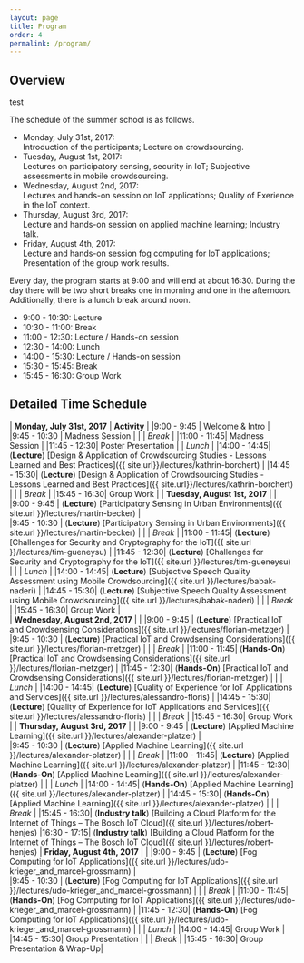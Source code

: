 ```yaml
---
layout: page
title: Program
order: 4
permalink: /program/
---
```


## Overview
test 

The schedule of the summer school is as follows.

* Monday, July 31st, 2017:  
  Introduction of the participants; Lecture on crowdsourcing.
* Tuesday, August 1st, 2017:  
  Lectures on participatory sensing, security in IoT; Subjective assessments in mobile crowdsourcing.
* Wednesday, August 2nd, 2017:  
  Lectures and hands-on session on IoT applications; Quality of Exerience in the IoT context.
* Thursday, August 3rd, 2017:  
  Lecture and hands-on session on applied machine learning; Industry talk.
* Friday, August 4th, 2017:  
  Lecture and hands-on session fog computing for IoT applications; Presentation of the group work results.

Every day, the program starts at 9:00 and will end at about 16:30.
During the day there will be two short breaks one in morning and one in the afternoon.
Additionally, there is a lunch break around noon.
* 9:00 - 10:30: Lecture
* 10:30 - 11:00: Break
* 11:00 - 12:30: Lecture / Hands-on session 
* 12:30 - 14:00: Lunch
* 14:00 - 15:30: Lecture / Hands-on session
* 15:30 - 15:45: Break
* 15:45 - 16:30: Group Work      

## Detailed Time Schedule

| **Monday, July 31st, 2017** | **Activity** |
|9:00 - 9:45  | Welcome & Intro |   
|9:45 - 10:30 | Madness Session | 
|             | *Break*         | 
|11:00 - 11:45| Madness Session |
|11:45 - 12:30| Poster Presentation
|             | *Lunch*         | 
|14:00 - 14:45| (**Lecture**) [Design &amp; Application of Crowdsourcing Studies - Lessons Learned and Best Practices]({{ site.url}}/lectures/kathrin-borchert)  | 
|14:45 - 15:30| (**Lecture**) [Design &amp; Application of Crowdsourcing Studies - Lessons Learned and Best Practices]({{ site.url}}/lectures/kathrin-borchert)  | 
|             | *Break*         | 
|15:45 - 16:30| Group Work      |
| **Tuesday, August 1st, 2017** |     |
|9:00 - 9:45  | (**Lecture**) [Participatory Sensing in Urban Environments]({{ site.url }}/lectures/martin-becker) |   
|9:45 - 10:30 | (**Lecture**) [Participatory Sensing in Urban Environments]({{ site.url }}/lectures/martin-becker) | 
|             | *Break*         | 
|11:00 - 11:45| (**Lecture**) [Challenges for Security and Cryptography for the IoT]({{ site.url }}/lectures/tim-gueneysu) |
|11:45 - 12:30| (**Lecture**) [Challenges for Security and Cryptography for the IoT]({{ site.url }}/lectures/tim-gueneysu) |
|             | *Lunch*         | 
|14:00 - 14:45| (**Lecture**) [Subjective Speech Quality Assessment using Mobile Crowdsourcing]({{ site.url }}/lectures/babak-naderi)    | 
|14:45 - 15:30| (**Lecture**) [Subjective Speech Quality Assessment using Mobile Crowdsourcing]({{ site.url }}/lectures/babak-naderi)    | 
|             | *Break*         | 
|15:45 - 16:30| Group Work      |   
| **Wednesday, August 2nd, 2017** |     |
|9:00 - 9:45  | (**Lecture**) [Practical IoT and Crowdsensing Considerations]({{ site.url }}/lectures/florian-metzger) |   
|9:45 - 10:30 | (**Lecture**) [Practical IoT and Crowdsensing Considerations]({{ site.url }}/lectures/florian-metzger) | 
|             | *Break*         | 
|11:00 - 11:45| (**Hands-On**) [Practical IoT and Crowdsensing Considerations]({{ site.url }}/lectures/florian-metzger) |
|11:45 - 12:30| (**Hands-On**) [Practical IoT and Crowdsensing Considerations]({{ site.url }}/lectures/florian-metzger) |
|             | *Lunch*         | 
|14:00 - 14:45| (**Lecture**) [Quality of Experience for IoT Applications and Services]({{ site.url }}/lectures/alessandro-floris)  | 
|14:45 - 15:30| (**Lecture**) [Quality of Experience for IoT Applications and Services]({{ site.url }}/lectures/alessandro-floris)  | 
|             | *Break*         | 
|15:45 - 16:30| Group Work      |
| **Thursday, August 3rd, 2017** |     |
|9:00 - 9:45  | (**Lecture**) [Applied Machine Learning]({{ site.url }}/lectures/alexander-platzer)  |   
|9:45 - 10:30 | (**Lecture**) [Applied Machine Learning]({{ site.url }}/lectures/alexander-platzer)  | 
|             | *Break*         | 
|11:00 - 11:45| (**Lecture**) [Applied Machine Learning]({{ site.url }}/lectures/alexander-platzer)  |
|11:45 - 12:30| (**Hands-On**) [Applied Machine Learning]({{ site.url }}/lectures/alexander-platzer)  |
|             | *Lunch*         | 
|14:00 - 14:45| (**Hands-On**) [Applied Machine Learning]({{ site.url }}/lectures/alexander-platzer)  | 
|14:45 - 15:30| (**Hands-On**) [Applied Machine Learning]({{ site.url }}/lectures/alexander-platzer)  | 
|             | *Break*         | 
|15:45 - 16:30| (**Industry talk**) [Building a Cloud Platform for the Internet of Things – The Bosch IoT Cloud]({{ site.url }}/lectures/robert-henjes)
|16:30 - 17:15| (**Industry talk**) [Building a Cloud Platform for the Internet of Things – The Bosch IoT Cloud]({{ site.url }}/lectures/robert-henjes)
| **Friday, August 4th, 2017** |     |
|9:00 - 9:45  | (**Lecture**) [Fog Computing for IoT Applications]({{ site.url }}/lectures/udo-krieger_and_marcel-grossmann)   |   
|9:45 - 10:30 | (**Lecture**) [Fog Computing for IoT Applications]({{ site.url }}/lectures/udo-krieger_and_marcel-grossmann)   | 
|             | *Break*         | 
|11:00 - 11:45| (**Hands-On**) [Fog Computing for IoT Applications]({{ site.url }}/lectures/udo-krieger_and_marcel-grossmann)   |
|11:45 - 12:30| (**Hands-On**) [Fog Computing for IoT Applications]({{ site.url }}/lectures/udo-krieger_and_marcel-grossmann)   |
|             | *Lunch*         | 
|14:00 - 14:45| Group Work  | 
|14:45 - 15:30| Group Presentation  | 
|             | *Break*         | 
|15:45 - 16:30| Group Presentation & Wrap-Up|   
